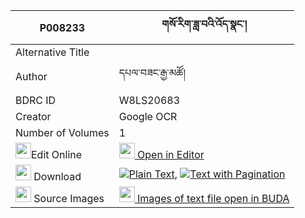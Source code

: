 |P008233|གསོ་རིག་ཟླ་བའི་འོད་སྣང་། 
| --- | --- 
|Alternative Title |
|Author| དཔལ་བཟང་རྒྱ་མཚོ།
|BDRC ID | W8LS20683
|Creator | Google OCR
|Number of Volumes| 1
|<img width="25" src="https://img.icons8.com/color/25/000000/edit-property.png">Edit Online| [<img width="25" src="https://avatars.githubusercontent.com/u/45091458?s=200&v=4"> Open in Editor](http://editor.openpecha.org/P008233)
|<img width="25" src="https://img.icons8.com/fluent/48/000000/download-2.png"/>  Download | [![](https://img.icons8.com/color/20/000000/txt.png)Plain Text](https://github.com/Openpecha/P008233/releases/download/v1/sorik_dawa_i_onang_plain_P008233.zip), [![](https://img.icons8.com/color/20/000000/txt.png)Text with Pagination](https://github.com/Openpecha/P008233/releases/download/v1/sorik_dawa_i_onang_pages_P008233.zip)
|<img width="25" src="https://img.icons8.com/plasticine/100/000000/pictures-folder.png"/>  Source Images | [<img width="25" src="https://library.bdrc.io/icons/BUDA-small.svg"> Images of text file open in BUDA](https://library.bdrc.io/show/bdr:W8LS20683)